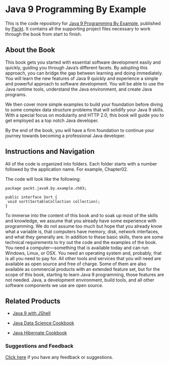 # Java 9 Programming By Example
This is the code repository for [Java 9 Programming By Example](https://www.packtpub.com/application-development/java-9-programming-example?utm_source=github&utm_medium=repository&utm_campaign=9781786468284), published by [Packt](https://www.packtpub.com/?utm_source=github). It contains all the supporting project files necessary to work through the book from start to finish.
## About the Book
This book gets you started with essential software development easily and quickly, guiding you through Java’s different facets. By adopting this approach, you can bridge the gap between learning and doing immediately. You will learn the new features of Java 9 quickly and experience a simple and powerful approach to software development. You will be able to use the Java runtime tools, understand the Java environment, and create Java programs.

We then cover more simple examples to build your foundation before diving to some complex data structure problems that will solidify your Java 9 skills. With a special focus on modularity and HTTP 2.0, this book will guide you to get employed as a top notch Java developer.

By the end of the book, you will have a firm foundation to continue your journey towards becoming a professional Java developer.
## Instructions and Navigation
All of the code is organized into folders. Each folder starts with a number followed by the application name. For example, Chapter02.



The code will look like the following:
```
package packt.java9.by.example.ch03; 
 
public interface Sort { 
 void sort(SortableCollection collection); 
}
```

To immerse into the content of this book and to soak up most of the skills and knowledge, we assume that you already have some experience with programming. We do not assume too much but hope that you already know what a variable is, that computers have memory, disk, network interfaces, and what they generally are.
In addition to these basic skills, there are some technical requirements to try out the code and the examples of the book. You need a computer—something that is available today and can run Windows, Linux, or OSX. You need an operating system and, probably, that is all you need to pay for. All other tools and services that you will need are available as open source and free of charge. Some of them are also available as commercial products with an extended feature set, but for the scope of this book, starting to learn Java 9 programming, those features are not needed. Java, a development environment, build tools, and all other software components we use are open source.

## Related Products
* [Java 9 with JShell](https://www.packtpub.com/application-development/java-9-jshell?utm_source=github&utm_medium=repository&utm_campaign=9781787282841)

* [Java Data Science Cookbook](https://www.packtpub.com/big-data-and-business-intelligence/java-data-science-cookbook?utm_source=github&utm_medium=repository&utm_campaign=9781787122536)

* [Java Hibernate Cookbook](https://www.packtpub.com/application-development/java-hibernate-cookbook?utm_source=github&utm_medium=repository&utm_campaign=9781784391904)

### Suggestions and Feedback
[Click here](https://docs.google.com/forms/d/e/1FAIpQLSe5qwunkGf6PUvzPirPDtuy1Du5Rlzew23UBp2S-P3wB-GcwQ/viewform) if you have any feedback or suggestions.
